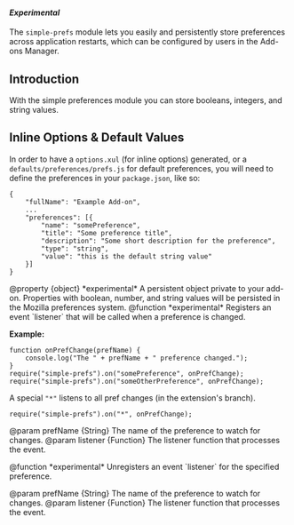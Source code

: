 <!-- This Source Code Form is subject to the terms of the Mozilla Public
   - License, v. 2.0. If a copy of the MPL was not distributed with this
   - file, You can obtain one at http://mozilla.org/MPL/2.0/. -->

<!-- contributed by Erik Vold [erikvvold@gmail.com]  -->

#### *Experimental*

The `simple-prefs` module lets you easily and persistently store preferences
across application restarts, which can be configured by users in the
Add-ons Manager.

Introduction
------------

With the simple preferences module you can store booleans, integers, and string
values.


Inline Options & Default Values
-------------------------------

In order to have a `options.xul` (for inline options) generated, or a
`defaults/preferences/prefs.js` for default preferences, you will need to
define the preferences in your `package.json`, like so:

    {
        "fullName": "Example Add-on",
        ...
        "preferences": [{
            "name": "somePreference",
            "title": "Some preference title",
            "description": "Some short description for the preference",
            "type": "string",
            "value": "this is the default string value"
        }]
    }


<api name="prefs">
@property {object}
  *experimental* A persistent object private to your add-on.  Properties with boolean,
  number, and string values will be persisted in the Mozilla preferences system.
</api>


<api name="on">
@function
  *experimental* Registers an event `listener` that will be called when a preference is changed.

**Example:**

    function onPrefChange(prefName) {
        console.log("The " + prefName + " preference changed.");
    }
    require("simple-prefs").on("somePreference", onPrefChange);
    require("simple-prefs").on("someOtherPreference", onPrefChange);

A special `"*"` listens to all pref changes (in the extension's branch).

    require("simple-prefs").on("*", onPrefChange);

@param prefName {String}
  The name of the preference to watch for changes.
@param listener {Function}
  The listener function that processes the event.
</api>

<api name="removeListener">
@function
  *experimental* Unregisters an event `listener` for the specified preference.

@param prefName {String}
  The name of the preference to watch for changes.
@param listener {Function}
  The listener function that processes the event.
</api>

